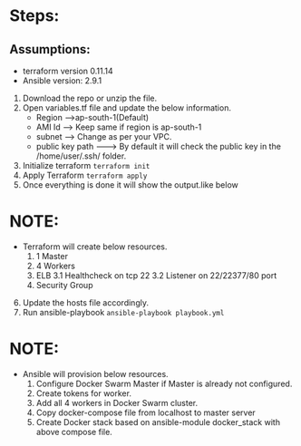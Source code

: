 # Steps:
## Assumptions:
 - terraform version 0.11.14
 - Ansible version: 2.9.1

1. Download the repo or unzip the file.
2. Open variables.tf file and update the below information.
   - Region -->ap-south-1(Default)
   - AMI Id --> Keep same if region is ap-south-1
   - subnet --> Change as per your VPC.
   - public key path ---> By default it will check the public key in the /home/user/.ssh/ folder.
3. Initialize terraform
   ```terraform init```
4. Apply Terraform 
   ```terraform apply```
5. Once everything is done it will show the output.like below

# NOTE:
 - Terraform will create below resources.
   1. 1 Master
   2. 4 Workers
   3. ELB 
    3.1 Healthcheck on tcp 22
    3.2 Listener on 22/22377/80 port
   4. Security Group
6. Update the hosts file accordingly.
9. Run ansible-playbook
   ``` ansible-playbook playbook.yml ```
# NOTE:
 - Ansible will provision below resources.
   1. Configure Docker Swarm Master if Master is already not configured.
   2. Create tokens for worker.
   3. Add all 4 workers in Docker Swarm cluster.
   4. Copy docker-compose file from localhost to master server
   5. Create Docker stack based on ansible-module docker_stack with above compose file.
